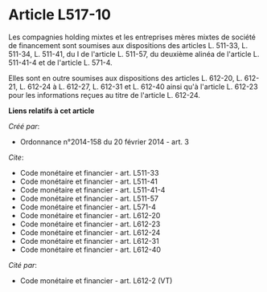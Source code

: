 # Article L517-10

Les compagnies holding mixtes et les entreprises mères mixtes de société de financement sont soumises aux dispositions des
articles L. 511-33, L. 511-34, L. 511-41, du I de l'article L. 511-57, du deuxième alinéa de l'article L. 511-41-4 et de
l'article L. 571-4. 

Elles sont en outre soumises aux dispositions des articles L. 612-20, L. 612-21, L. 612-24 à L. 612-27, L. 612-31 et L.
612-40 ainsi qu'à l'article L. 612-23 pour les informations reçues au titre de l'article L. 612-24.

**Liens relatifs à cet article**

_Créé par_:

  - Ordonnance n°2014-158 du 20 février 2014 - art. 3

_Cite_:

  - Code monétaire et financier - art. L511-33
  - Code monétaire et financier - art. L511-41
  - Code monétaire et financier - art. L511-41-4
  - Code monétaire et financier - art. L511-57
  - Code monétaire et financier - art. L571-4
  - Code monétaire et financier - art. L612-20
  - Code monétaire et financier - art. L612-23
  - Code monétaire et financier - art. L612-24
  - Code monétaire et financier - art. L612-31
  - Code monétaire et financier - art. L612-40

_Cité par_:

  - Code monétaire et financier - art. L612-2 (VT)
